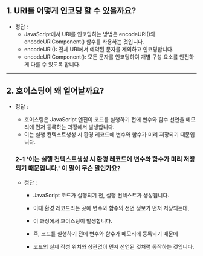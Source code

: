 ## 1. URI를 어떻게 인코딩 할 수 있을까요?

- 정답 : 
  - JavaScript에서 URI를 인코딩하는 방법은 encodeURI()와 encodeURIComponent() 함수를 사용하는 것입니다.
  - encodeURI(): 전체 URI에서 예약된 문자를 제외하고 인코딩합니다.
  - encodeURIComponent(): 모든 문자를 인코딩하여 개별 구성 요소를 안전하게 다룰 수 있도록 합니다.


---

## 2. 호이스팅이 왜 일어날까요?

- 정답 : 
  - 호이스팅은 JavaScript 엔진이 코드를 실행하기 전에 변수와 함수 선언을 메모리에 먼저 등록하는 과정에서 발생합니다.
  - 이는 실행 컨텍스트생성 시 환경 레코드에 변수와 함수가 미리 저장되기 때문입니다.

  ### 2-1 '이는 실행 컨텍스트생성 시 환경 레코드에 변수와 함수가 미리 저장되기 때문입니다.' 이 말이 무슨 말인가요?

  - 정답 : 
    - JavaScript 코드가 실행되기 전, 실행 컨텍스트가 생성됩니다.
    - 이때 환경 레코드라는 곳에 변수와 함수의 선언 정보가 먼저 저장되는데,
    - 이 과정에서 호이스팅이 발생합니다.

    - 즉, 코드를 실행하기 전에 변수와 함수가 메모리에 등록되기 때문에
    - 코드의 실제 작성 위치와 상관없이 먼저 선언된 것처럼 동작하는 것입니다.

